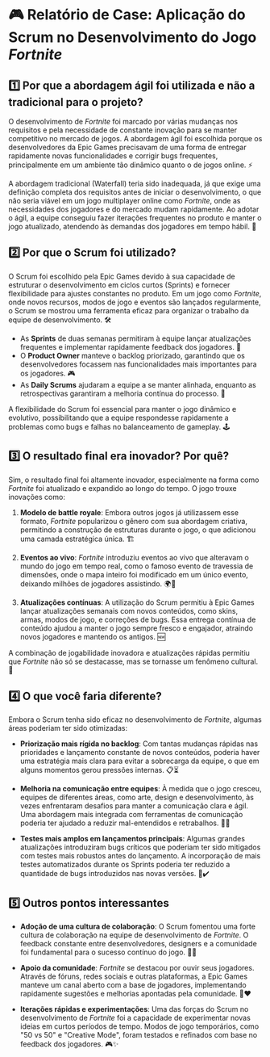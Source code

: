 # 🎮 Relatório de Case: Aplicação do Scrum no Desenvolvimento do Jogo *Fortnite*

## 1️⃣ Por que a abordagem ágil foi utilizada e não a tradicional para o projeto?

O desenvolvimento de *Fortnite* foi marcado por várias mudanças nos requisitos e pela necessidade de constante inovação para se manter competitivo no mercado de jogos. A abordagem ágil foi escolhida porque os desenvolvedores da Epic Games precisavam de uma forma de entregar rapidamente novas funcionalidades e corrigir bugs frequentes, principalmente em um ambiente tão dinâmico quanto o de jogos online. ⚡

A abordagem tradicional (Waterfall) teria sido inadequada, já que exige uma definição completa dos requisitos antes de iniciar o desenvolvimento, o que não seria viável em um jogo multiplayer online como *Fortnite*, onde as necessidades dos jogadores e do mercado mudam rapidamente. Ao adotar o ágil, a equipe conseguiu fazer iterações frequentes no produto e manter o jogo atualizado, atendendo às demandas dos jogadores em tempo hábil. 🎯

## 2️⃣ Por que o Scrum foi utilizado?

O Scrum foi escolhido pela Epic Games devido à sua capacidade de estruturar o desenvolvimento em ciclos curtos (Sprints) e fornecer flexibilidade para ajustes constantes no produto. Em um jogo como *Fortnite*, onde novos recursos, modos de jogo e eventos são lançados regularmente, o Scrum se mostrou uma ferramenta eficaz para organizar o trabalho da equipe de desenvolvimento. 🛠️

- As **Sprints** de duas semanas permitiram à equipe lançar atualizações frequentes e implementar rapidamente feedback dos jogadores. 🚀
- O **Product Owner** manteve o backlog priorizado, garantindo que os desenvolvedores focassem nas funcionalidades mais importantes para os jogadores. 🎮
- As **Daily Scrums** ajudaram a equipe a se manter alinhada, enquanto as retrospectivas garantiram a melhoria contínua do processo. 🔄

A flexibilidade do Scrum foi essencial para manter o jogo dinâmico e evolutivo, possibilitando que a equipe respondesse rapidamente a problemas como bugs e falhas no balanceamento de gameplay. 🕹️

## 3️⃣ O resultado final era inovador? Por quê?

Sim, o resultado final foi altamente inovador, especialmente na forma como *Fortnite* foi atualizado e expandido ao longo do tempo. O jogo trouxe inovações como:

1. **Modelo de battle royale**: Embora outros jogos já utilizassem esse formato, *Fortnite* popularizou o gênero com sua abordagem criativa, permitindo a construção de estruturas durante o jogo, o que adicionou uma camada estratégica única. 🏗️

2. **Eventos ao vivo**: *Fortnite* introduziu eventos ao vivo que alteravam o mundo do jogo em tempo real, como o famoso evento de travessia de dimensões, onde o mapa inteiro foi modificado em um único evento, deixando milhões de jogadores assistindo. 🌍🎥

3. **Atualizações contínuas**: A utilização do Scrum permitiu à Epic Games lançar atualizações semanais com novos conteúdos, como skins, armas, modos de jogo, e correções de bugs. Essa entrega contínua de conteúdo ajudou a manter o jogo sempre fresco e engajador, atraindo novos jogadores e mantendo os antigos. 🆕

A combinação de jogabilidade inovadora e atualizações rápidas permitiu que *Fortnite* não só se destacasse, mas se tornasse um fenômeno cultural. 🌟

## 4️⃣ O que você faria diferente?

Embora o Scrum tenha sido eficaz no desenvolvimento de *Fortnite*, algumas áreas poderiam ter sido otimizadas:

- **Priorização mais rígida no backlog**: Com tantas mudanças rápidas nas prioridades e lançamento constante de novos conteúdos, poderia haver uma estratégia mais clara para evitar a sobrecarga da equipe, o que em alguns momentos gerou pressões internas. 📋⏳

- **Melhoria na comunicação entre equipes**: À medida que o jogo cresceu, equipes de diferentes áreas, como arte, design e desenvolvimento, às vezes enfrentaram desafios para manter a comunicação clara e ágil. Uma abordagem mais integrada com ferramentas de comunicação poderia ter ajudado a reduzir mal-entendidos e retrabalhos. 💬🤝

- **Testes mais amplos em lançamentos principais**: Algumas grandes atualizações introduziram bugs críticos que poderiam ter sido mitigados com testes mais robustos antes do lançamento. A incorporação de mais testes automatizados durante os Sprints poderia ter reduzido a quantidade de bugs introduzidos nas novas versões. 🐞✔️

## 5️⃣ Outros pontos interessantes

- **Adoção de uma cultura de colaboração**: O Scrum fomentou uma forte cultura de colaboração na equipe de desenvolvimento de *Fortnite*. O feedback constante entre desenvolvedores, designers e a comunidade foi fundamental para o sucesso contínuo do jogo. 🤝🎨

- **Apoio da comunidade**: *Fortnite* se destacou por ouvir seus jogadores. Através de fóruns, redes sociais e outras plataformas, a Epic Games manteve um canal aberto com a base de jogadores, implementando rapidamente sugestões e melhorias apontadas pela comunidade. 📢❤️

- **Iterações rápidas e experimentações**: Uma das forças do Scrum no desenvolvimento de *Fortnite* foi a capacidade de experimentar novas ideias em curtos períodos de tempo. Modos de jogo temporários, como "50 vs 50" e "Creative Mode", foram testados e refinados com base no feedback dos jogadores. 🎮✨
